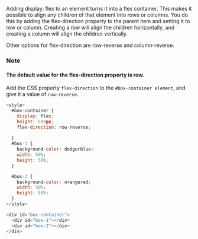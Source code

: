 Adding display: flex to an element turns it into a flex container. 
This makes it possible to align any children of that element into rows or columns. 
You do this by adding the flex-direction property to the parent item and setting it to row or column. 
Creating a row will align the children horizontally, and creating a column will align the children vertically.

Other options for flex-direction are row-reverse and column-reverse.

### Note
#### The default value for the flex-direction property is row.


Add the CSS property `flex-direction` to the `#box-container element`, and give it a value of `row-reverse`.

```js
<style>
  #box-container {
    display: flex;
    height: 500px;
    flex-direction: row-reverse;
    
  }
  #box-1 {
    background-color: dodgerblue;
    width: 50%;
    height: 50%;
  }

  #box-2 {
    background-color: orangered;
    width: 50%;
    height: 50%;
  }
</style>

<div id="box-container">
  <div id="box-1"></div>
  <div id="box-2"></div>
</div>
